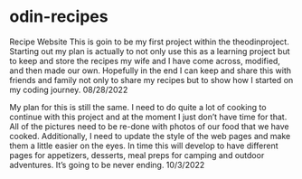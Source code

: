 # odin-recipes
Recipe Website
This is goin to be my first project within the theodinproject. 
Starting out my plan is actually to not only use this as a learning project but to keep
and store the recipes my wife and I have come across, modified, and then made our own. 
Hopefully in the end I can keep and share this with friends and family not only to share 
my recipes but to show how I started on my coding journey. 08/28/2022

My plan for this is still the same.  I need to do quite a lot of cooking to continue with this project and at the moment I just don’t have time for that. All of the pictures need to be re-done with photos of our food that we have cooked. Additionally, I need to update the style of the web pages and make them a little easier on the eyes. In time this will develop to have different pages for appetizers, desserts, meal preps for camping and outdoor adventures. It’s going to be never ending. 10/3/2022
